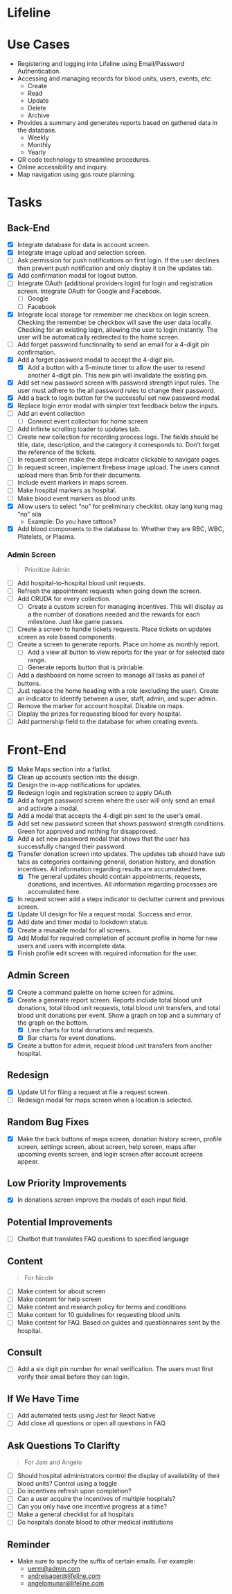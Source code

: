 # Lifeline

<!-- Description -->

# Use Cases

- Registering and logging into Lifeline using Email/Password Authentication.
- Accessing and managing records for blood units, users, events, etc:
  - Create
  - Read
  - Update
  - Delete
  - Archive
- Provides a summary and generates reports based on gathered data in the database.
  - Weekly
  - Monthly
  - Yearly
- QR code technology to streamline procedures.
- Online accessibility and inquiry.
- Map navigation using gps route planning.

# Tasks

## Back-End

- [x] Integrate database for data in account screen.
- [x] Integrate image upload and selection screen.
- [ ] Ask permission for push notifications on first login. If the user declines then prevent push notification and only display it on the updates tab.
- [x] Add confirmation modal for logout button.
- [ ] Integrate OAuth (additional providers login) for login and registration screen. Integrate OAuth for Google and Facebook.
  - [ ] Google
  - [ ] Facebook
- [x] Integrate local storage for remember me checkbox on login screen. Checking the remember be checkbox will save the user data locally. Checking for an existing login, allowing the user to login instantly. The user will be automatically redirected to the home screen.
- [ ] Add forget password functionality to send an email for a 4-digit pin confirmation.
- [x] Add a forget password modal to accept the 4-digit pin.
  - [x] Add a button with a 5-minute timer to allow the user to resend another 4-digit pin. This new pin will invalidate the existing pin.
- [x] Add set new password screen with password strength input rules. The user must adhere to the all password rules to change their password.
- [x] Add a back to login button for the successful set new password modal.
- [x] Replace login error modal with simpler text feedback below the inputs.
- [ ] Add an event collection
  - [ ] Connect event collection for home screen
- [ ] Add infinite scrolling loader to updates tab.
- [ ] Create new collection for recording process logs. The fields should be title, date, description, and the category it corresponds to. Don’t forget the reference of the tickets.
- [ ] In request screen make the steps indicator clickable to navigate pages.
- [ ] In request screen, implement firebase image upload. The users cannot upload more than 5mb for their documents.
- [ ] Include event markers in maps screen.
- [ ] Make hospital markers as hospital.
- [ ] Make blood event markers as blood units.
- [x] Allow users to select “no” for preliminary checklist. okay lang kung mag “no” sila
  - Example: Do you have tattoos?
- [x] Add blood components to the database to. Whether they are RBC, WBC, Platelets, or Plasma.

### Admin Screen

> Prioritize Admin

- [ ] Add hospital-to-hospital blood unit requests.
- [ ] Refresh the appointment requests when going down the screen.
- [ ] Add CRUDA for every collection.
  - [ ] Create a custom screen for managing incentives. This will display as a the number of donations needed and the rewards for each milestone. Just like game passes.
- [ ] Create a screen to handle tickets requests. Place tickets on updates screen as role based components.
- [ ] Create a screen to generate reports. Place on home as monthly report.
  - [ ] Add a view all button to view reports for the year or for selected date range.
  - [ ] Generate reports button that is printable.
- [ ] Add a dashboard on home screen to manage all tasks as panel of buttons.
- [ ] Just replace the home heading with a role (excluding the user). Create an indicator to identify between a user, staff, admin, and super admin.
- [ ] Remove the marker for account hospital. Disable on maps.
- [ ] Display the prizes for requesting blood for every hospital.
- [ ] Add partnership field to the database for when creating events.

# Front-End

- [x] Make Maps section into a flatlist.
- [x] Clean up accounts section into the design.
- [x] Design the in-app notifications for updates.
- [x] Redesign login and registration screen to apply OAuth
- [x] Add a forget password screen where the user will only send an email and activate a modal.
- [x] Add a modal that accepts the 4-digit pin sent to the user’s email.
- [x] Add set new password screen that shows password strength conditions. Green for approved and nothing for disapproved.
- [x] Add a set new password modal that shows that the user has successfully changed their password.
- [x] Transfer donation screen into updates. The updates tab should have sub tabs as categories containing general, donation history, and donation incentives. All information regarding results are accumulated here.
  - [x] The general updates should contain appointments, requests, donations, and incentives. All information regarding processes are accumulated here.
- [x] In request screen add a steps indicator to declutter current and previous screen.
- [x] Update UI design for file a request modal. Success and error.
- [x] Add date and timer modal to lockdown status.
- [x] Create a reusable modal for all screens.
- [x] Add Modal for required completion of account profile in home for new users and users with incomplete data.
- [x] Finish profile edit screen with required information for the user.

## Admin Screen

- [x] Create a command palette on home screen for admins.
- [x] Create a generate report screen. Reports include total blood unit donations, total blood unit requests, total blood unit transfers, and total blood unit donations per event. Show a graph on top and a summary of the graph on the bottom.
  - [x] Line charts for total donations and requests.
  - [x] Bar charts for event donations.
- [x] Create a button for admin, request blood unit transfers from another hospital.

## Redesign

- [x] Update UI for filing a request at file a request screen.
- [ ] Redesign modal for maps screen when a location is selected.

## Random Bug Fixes

- [x] Make the back buttons of maps screen, donation history screen, profile screen, settings screen, about screen, help screen, maps after upcoming events screen, and login screen after account screens appear.

## Low Priority Improvements

- [x] In donations screen improve the modals of each input field.

## Potential Improvements

- [ ] Chatbot that translates FAQ questions to specified language

## Content

> For Nicole

- [ ] Make content for about screen
- [ ] Make content for help screen
- [ ] Make content and research policy for terms and conditions
- [ ] Make content for 10 guidelines for requesting blood units
- [ ] Make content for FAQ. Based on guides and questionnaires sent by the hospital.

## Consult

- [ ] Add a six digit pin number for email verification. The users must first verify their email before they can login.

## If We Have Time

- [ ] Add automated tests using Jest for React Native
- [ ] Add close all questions or open all questions in FAQ

## Ask Questions To Clarifty

> For Jam and Angelo

- [ ] Should hospital administrators control the display of availability of their blood units? Control using a toggle
- [ ] Do incentives refresh upon completion?
- [ ] Can a user acquire the incentives of multiple hospitals?
- [ ] Can you only have one incentive progress at a time?
- [ ] Make a general checklist for all hospitals
- [ ] Do hospitals donate blood to other medical institutions

## Reminder

- Make sure to specify the suffix of certain emails. For example:
  - uerm@admin.com
  - andreisager@lifeline.com
  - angelomunar@lifeline.com
